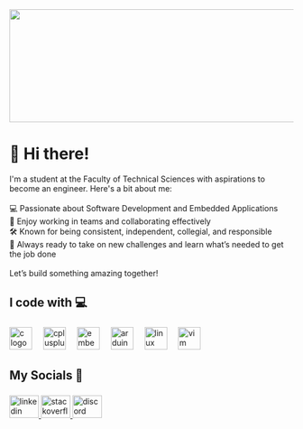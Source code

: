 <div align="center">
  <img width="1000" height="200" src="https://github.com/vgalovic/vgaolvic/raw/main/banner.png" />
</div>

###

<h1 align="left">👋 Hi there!</h1>

<p align="left">I'm a student at the Faculty of Technical Sciences with aspirations to become an engineer. Here's a bit about me:<br><br>    💻 Passionate about Software Development and Embedded Applications<br>    🤝 Enjoy working in teams and collaborating effectively<br>    🛠️ Known for being consistent, independent, collegial, and responsible<br>    🚀 Always ready to take on new challenges and learn what’s needed to get the job done<br><br>Let’s build something amazing together!</p>

###

<h2 align="left">I code with 💻</h2>

###

<div align="left">
  <img src="https://cdn.jsdelivr.net/gh/devicons/devicon/icons/c/c-original.svg" height="40" alt="c logo"  />
  <img width="12" />
  <img src="https://cdn.jsdelivr.net/gh/devicons/devicon/icons/cplusplus/cplusplus-original.svg" height="40" alt="cplusplus logo"  />
  <img width="12" />
  <img src="https://cdn.jsdelivr.net/gh/devicons/devicon/icons/embeddedc/embeddedc-original.svg" height="40" alt="embeddedc logo"  />
  <img width="12" />
  <img src="https://cdn.jsdelivr.net/gh/devicons/devicon/icons/arduino/arduino-original.svg" height="40" alt="arduino logo"  />
  <img width="12" />
  <img src="https://cdn.jsdelivr.net/gh/devicons/devicon/icons/linux/linux-original.svg" height="40" alt="linux logo"  />
  <img width="12" />
  <img src="https://cdn.jsdelivr.net/gh/devicons/devicon/icons/vim/vim-original.svg" height="40" alt="vim logo"  />
</div>

###

<h2 align="left">My Socials 🔗</h2>

###

<div align="left">
  <a href="https://www.linkedin.com/in/vgalovic/" target="_blank">
    <img src="https://raw.githubusercontent.com/maurodesouza/profile-readme-generator/master/src/assets/icons/social/linkedin/default.svg" width="52" height="40" alt="linkedin logo"  />
  </a>
  <a href="https://stackoverflow.com/users/8706962/vgalovic" target="_blank">
    <img src="https://raw.githubusercontent.com/maurodesouza/profile-readme-generator/master/src/assets/icons/social/stackoverflow/default.svg" width="52" height="40" alt="stackoverflow logo"  />
  </a>
  <a href="https://discord.com/users/lordgrim6272" target="_blank">
    <img src="https://raw.githubusercontent.com/maurodesouza/profile-readme-generator/master/src/assets/icons/social/discord/default.svg" width="52" height="40" alt="discord logo"  />
  </a>
</div>

###
